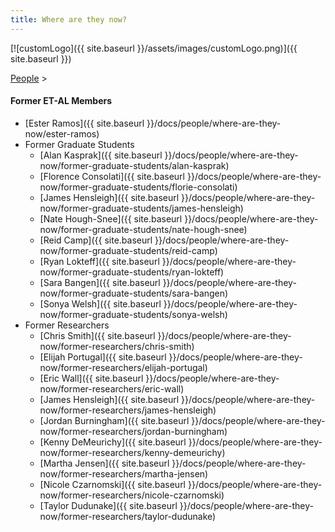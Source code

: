 ```yaml
---
title: Where are they now?
---
```


[![customLogo]({{ site.baseurl }}/assets/images/customLogo.png)]({{ site.baseurl }})

[People]({{site.baseurl}}/people/index) >

#### Former ET-AL Members

- [Ester Ramos]({{ site.baseurl }}/docs/people/where-are-they-now/ester-ramos)
- Former Graduate Students
  - [Alan Kasprak]({{ site.baseurl }}/docs/people/where-are-they-now/former-graduate-students/alan-kasprak)
  - [Florence Consolati]({{ site.baseurl }}/docs/people/where-are-they-now/former-graduate-students/florie-consolati)
  - [James Hensleigh]({{ site.baseurl }}/docs/people/where-are-they-now/former-graduate-students/james-hensleigh)
  - [Nate Hough-Snee]({{ site.baseurl }}/docs/people/where-are-they-now/former-graduate-students/nate-hough-snee)
  - [Reid Camp]({{ site.baseurl }}/docs/people/where-are-they-now/former-graduate-students/reid-camp)
  - [Ryan Lokteff]({{ site.baseurl }}/docs/people/where-are-they-now/former-graduate-students/ryan-lokteff)
  - [Sara Bangen]({{ site.baseurl }}/docs/people/where-are-they-now/former-graduate-students/sara-bangen)
  - [Sonya Welsh]({{ site.baseurl }}/docs/people/where-are-they-now/former-graduate-students/sonya-welsh)
- Former Researchers
  - [Chris Smith]({{ site.baseurl }}/docs/people/where-are-they-now/former-researchers/chris-smith)
  - [Elijah Portugal]({{ site.baseurl }}/docs/people/where-are-they-now/former-researchers/elijah-portugal)
  - [Eric Wall]({{ site.baseurl }}/docs/people/where-are-they-now/former-researchers/eric-wall)
  - [James Hensleigh]({{ site.baseurl }}/docs/people/where-are-they-now/former-researchers/james-hensleigh)
  - [Jordan Burningham]({{ site.baseurl }}/docs/people/where-are-they-now/former-researchers/jordan-burningham)
  - [Kenny DeMeurichy]({{ site.baseurl }}/docs/people/where-are-they-now/former-researchers/kenny-demeurichy)
  - [Martha Jensen]({{ site.baseurl }}/docs/people/where-are-they-now/former-researchers/martha-jensen)
  - [Nicole Czarnomski]({{ site.baseurl }}/docs/people/where-are-they-now/former-researchers/nicole-czarnomski)
  - [Taylor Dudunake]({{ site.baseurl }}/docs/people/where-are-they-now/former-researchers/taylor-dudunake)